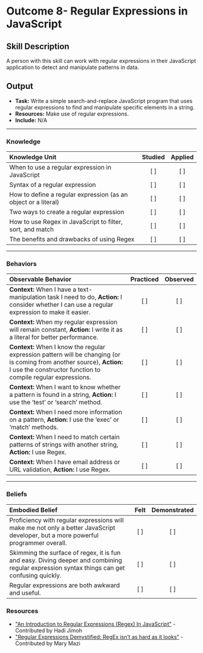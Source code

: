 # Outcome 8-  Regular Expressions in JavaScript

## Skill Description
A person with this skill can work with regular expressions in their JavaScript application to detect and manipulate patterns in data. 

## Output 
- **Task:** Write a simple search-and-replace JavaScript program that uses regular expressions to find and manipulate specific elements in a string. 
- **Resources:** Make use of regular expressions. 
- **Include:** N/A

-------

### Knowledge

| Knowledge Unit   |      Studied      | Applied |
|:-------------|:------------------:|:--------:|
| When to use a regular expression in JavaScript  | [ ] | [ ] |
| Syntax of a regular expression | [ ] | [ ] |
| How to define a regular expression (as an object or a literal) | [ ] | [ ] |
| Two ways to create a regular expression | [ ] | [ ] |
| How to use Regex in JavaScript to filter, sort, and match | [ ] | [ ] |
| The benefits and drawbacks of using Regex | [ ] | [ ] |

-------

### Behaviors

| Observable Behavior   |      Practiced      | Observed |
|:-------------|:------------------:|:--------:|
| **Context:** When I have a text-manipulation task I need to do, **Action:** I consider whether I can use a regular expression to make it easier. | [ ] | [ ] |
| **Context:** When my regular expression will remain constant, **Action:** I write it as a literal for better performance. | [ ] | [ ] |
| **Context:** When I know the regular expression pattern will be changing (or is coming from another source), **Action:** I use the constructor function to compile regular expressions. | [ ] | [ ] |
| **Context:** When I want to know whether a pattern is found in a string, **Action:** I use the ‘test’ or ‘search’ method. | [ ] | [ ] |
| **Context:** When I need more information on a pattern, **Action:** I use the ‘exec’ or ‘match’ methods. | [ ] | [ ] |
| **Context:** When I need to match certain patterns of strings with another string, **Action:** I use Regex. | [ ] | [ ] |
| **Context:** When I have email address or URL validation, **Action:** I use Regex. | [ ] | [ ] | 

-------

### Beliefs

| Embodied Belief   |      Felt      | Demonstrated |
|:-------------|:------------------:|:--------:|
| Proficiency with regular expressions will make me not only a better JavaScript developer, but a more powerful programmer overall. | [ ] | [ ] |
| Skimming the surface of regex, it is fun and easy. Diving deeper and combining regular expression syntax things can get confusing quickly. | [ ] | [ ] |
| Regular expressions are both awkward and useful. | [ ] | [ ] |

### Resources

- ["An Introduction to Regular Expressions (Regex) In JavaScript"](https://codeburst.io/an-introduction-to-regular-expressions-regex-in-javascript-1d3559e7ac9a) - Contributed by Hadi Jimoh
- ["Regular Expressions Demystified: RegEx isn’t as hard as it looks"](https://medium.freecodecamp.org/regular-expressions-demystified-regex-isnt-as-hard-as-it-looks-617b55cf787) - Contributed by Mary Mazi
